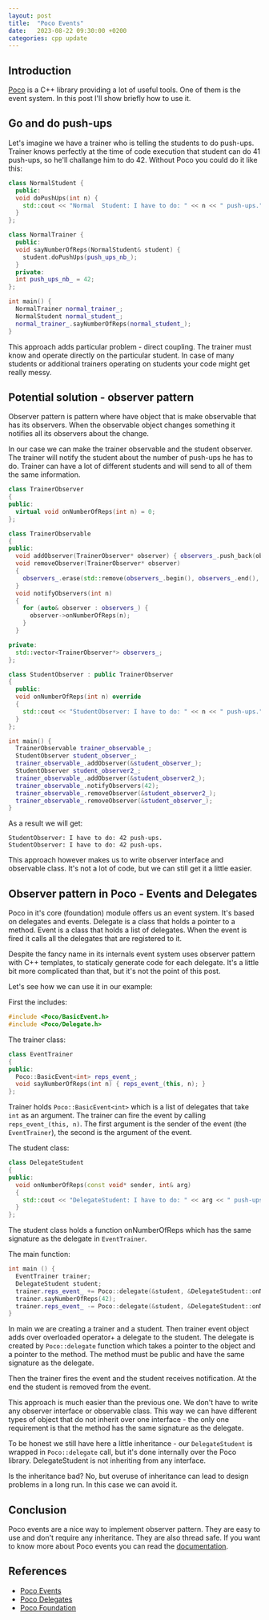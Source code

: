 ```yaml
---
layout: post
title:  "Poco Events"
date:   2023-08-22 09:30:00 +0200
categories: cpp update
---
```


## Introduction

[Poco](https://pocoproject.org/) is a C++ library providing a lot of useful tools. One of them is the event system. In this post I'll show briefly how to use it.

## Go and do push-ups

Let's imagine we have a trainer who is telling the students to do push-ups. Trainer knows perfectly at the time of code execution that student can do 41 push-ups, so he'll challange him to do 42. Without Poco you could do it like this:

```cpp
class NormalStudent {
  public:
  void doPushUps(int n) {
    std::cout << "Normal  Student: I have to do: " << n << " push-ups." << std::endl;
  }
};

class NormalTrainer {
  public:
  void sayNumberOfReps(NormalStudent& student) {
    student.doPushUps(push_ups_nb_);
  }
  private:
  int push_ups_nb_ = 42;
};

int main() {
  NormalTrainer normal_trainer_;
  NormalStudent normal_student_;
  normal_trainer_.sayNumberOfReps(normal_student_);
}
```

This approach adds particular problem - direct coupling. The trainer must know and operate directly on the particular student. In case of many students or additional trainers operating on students your code might get really messy.

## Potential solution - observer pattern

Observer pattern is pattern where have object that is make observable that has its observers.
When the observable object changes something it notifies all its observers about the change.

In our case we can make the trainer observable and the student observer. The trainer will notify the student about the number of push-ups he has to do. Trainer can have a lot of different students and will send to all of them the same information.

```cpp
class TrainerObserver
{
public:
  virtual void onNumberOfReps(int n) = 0;
};

class TrainerObservable
{
public:
  void addObserver(TrainerObserver* observer) { observers_.push_back(observer); }
  void removeObserver(TrainerObserver* observer)
  {
    observers_.erase(std::remove(observers_.begin(), observers_.end(), observer), observers_.end());
  }
  void notifyObservers(int n)
  {
    for (auto& observer : observers_) {
      observer->onNumberOfReps(n);
    }
  }

private:
  std::vector<TrainerObserver*> observers_;
};

class StudentObserver : public TrainerObserver
{
  public:
  void onNumberOfReps(int n) override
  {
    std::cout << "StudentObserver: I have to do: " << n << " push-ups." << std::endl;
  } 
};

int main() {
  TrainerObservable trainer_observable_;
  StudentObserver student_observer_;
  trainer_observable_.addObserver(&student_observer_);
  StudentObserver student_observer2_;
  trainer_observable_.addObserver(&student_observer2_);
  trainer_observable_.notifyObservers(42);
  trainer_observable_.removeObserver(&student_observer2_);
  trainer_observable_.removeObserver(&student_observer_);
}

```

As a result we will get:
```
StudentObserver: I have to do: 42 push-ups.
StudentObserver: I have to do: 42 push-ups.
```

This approach however makes us to write observer interface and observable class. It's not a lot of code, but we can still get it a little easier.

## Observer pattern in Poco - Events and Delegates

Poco in it's core (foundation) module offers us an event system. It's based on delegates and events. Delegate is a class that holds a pointer to a method. Event is a class that holds a list of delegates. When the event is fired it calls all the delegates that are registered to it.

Despite the fancy name in its internals event system uses observer pattern with C++ templates, to staticaly generate code for each delegate. It's a little bit more complicated than that, but it's not the point of this post.

Let's see how we can use it in our example:

First the includes:

```cpp
#include <Poco/BasicEvent.h>
#include <Poco/Delegate.h>
```

The trainer class:

```cpp
class EventTrainer
{
public:
  Poco::BasicEvent<int> reps_event_;
  void sayNumberOfReps(int n) { reps_event_(this, n); }
};
```

Trainer holds `Poco::BasicEvent<int>` which is a list of delegates that take `int` as an argument. The trainer can fire the event by calling `reps_event_(this, n)`. The first argument is the sender of the event (the `EventTrainer`), the second is the argument of the event.

The student class:

```cpp
class DelegateStudent
{
public:
  void onNumberOfReps(const void* sender, int& arg)
  {
    std::cout << "DelegateStudent: I have to do: " << arg << " push-ups." << std::endl;
  }
};
```

The student class holds a function onNumberOfReps which has the same signature as the delegate in `EventTrainer`.

The main function:

```cpp
int main () {
  EventTrainer trainer;
  DelegateStudent student;
  trainer.reps_event_ += Poco::delegate(&student, &DelegateStudent::onNumberOfReps);
  trainer.sayNumberOfReps(42);
  trainer.reps_event_ -= Poco::delegate(&student, &DelegateStudent::onNumberOfReps);
}
```
In main we are creating a trainer and a student. Then trainer event object adds over overloaded operator+ a delegate to the student. The delegate is created by `Poco::delegate` function which takes a pointer to the object and a pointer to the method. The method must be public and have the same signature as the delegate.

Then the trainer fires the event and the student receives notification. At the end the student is removed from the event.

This approach is much easier than the previous one. We don't have to write any observer interface or observable class. This way we can have different types of object that do not inherit over one interface - the only one requirement is that the method has the same signature as the delegate. 

To be honest we still have here a little inheritance - our `DelegateStudent` is wrapped in `Poco::delegate` call, but it's done internally over the Poco library. DelegateStudent is not inheriting from any interface.

Is the inheritance bad? No, but overuse of inheritance can lead to design problems in a long run. In this case we can avoid it.

## Conclusion

Poco events are a nice way to implement observer pattern. They are easy to use and don't require any inheritance. They are also thread safe. If you want to know more about Poco events you can read the [documentation](https://docs.pocoproject.org/current/Poco.AbstractEvent.html).

## References

* [Poco Events](https://docs.pocoproject.org/current/Poco.AbstractEvent.html)
* [Poco Delegates](https://docs.pocoproject.org/current/Poco.AbstractDelegate.html)
* [Poco Foundation](https://docs.pocoproject.org/current/00100-GuidedTour.html)